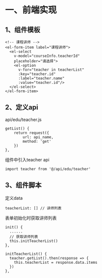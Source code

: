 # 一、前端实现

## 1、组件模板

```
<!-- 课程讲师 -->
<el-form-item label="课程讲师">
  <el-select
    v-model="courseInfo.teacherId"
    placeholder="请选择">
    <el-option
      v-for="teacher in teacherList"
      :key="teacher.id"
      :label="teacher.name"
      :value="teacher.id"/>
  </el-select>
</el-form-item>
```

## 2、定义api

api/edu/teacher.js

```
getList() {
    return request({
        url: api_name,
        method: 'get'
    })
},
```

组件中引入teacher api

```
import teacher from '@/api/edu/teacher'
```

## 3、组件脚本

定义data

```
teacherList: [] // 讲师列表
```

表单初始化时获取讲师列表

```
init() {
  ......
  // 获取讲师列表
  this.initTeacherList()
},

initTeacherList() {
  teacher.getList().then(response => {
    this.teacherList = response.data.items
  })
},
```